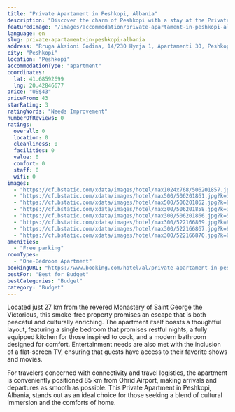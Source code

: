 ```yaml
---
title: "Private Apartament in Peshkopi, Albania"
description: "Discover the charm of Peshkopi with a stay at the Private Apartment, a serene retreat situated a mere 45 km from the historic Saint Jovan Bigorski Monastery."
featuredImage: "/images/accommodation/private-apartament-in-peshkopi-albania-506201857.jpg"
language: en
slug: private-apartament-in-peshkopi-albania
address: "Rruga Aksioni Godina, 14/230 Hyrja 1, Apartamenti 30, Peshkopi, Albania"
city: "Peshkopi"
location: "Peshkopi"
accommodationType: "apartment"
coordinates:
  lat: 41.68592699
  lng: 20.42846677
price: "US$43"
priceFrom: 43
starRating: 3
ratingWords: "Needs Improvement"
numberOfReviews: 0
ratings:
  overall: 0
  location: 0
  cleanliness: 0
  facilities: 0
  value: 0
  comfort: 0
  staff: 0
  wifi: 0
images:
  - "https://cf.bstatic.com/xdata/images/hotel/max1024x768/506201857.jpg?k=c96cb5d0e03000eaee05a611ec1de6ca6099a64c456c6bfce8d908425fb3f3bd&o=&hp=1"
  - "https://cf.bstatic.com/xdata/images/hotel/max500/506201861.jpg?k=3de5d05e65974c92d9a31133ba82670dd545797e2c21887f5d616a64177b4278&o=&hp=1"
  - "https://cf.bstatic.com/xdata/images/hotel/max500/506201862.jpg?k=8e3842732e26edf375eb68ce6a4270ed7a6e0692b09163d99e754bf57a8ca225&o=&hp=1"
  - "https://cf.bstatic.com/xdata/images/hotel/max300/506201858.jpg?k=379acb654655337466ae458af50d3b2da331a50a2a433fa6c25e45316ad2ae14&o=&hp=1"
  - "https://cf.bstatic.com/xdata/images/hotel/max300/506201866.jpg?k=5710845ff4928b6dc1393ed6f60e7365ef1089dfba521d6c2ad22aae94751283&o=&hp=1"
  - "https://cf.bstatic.com/xdata/images/hotel/max300/522166869.jpg?k=8199c8ddd1222b746b6a53841d4a73379aaf87209ba753fc4ef1f52b0b5dadf6&o=&hp=1"
  - "https://cf.bstatic.com/xdata/images/hotel/max300/522166867.jpg?k=84b522f31ce266a7c28bb016c583496e6fa6f16755d3f6e706c60b1c8b85f295&o=&hp=1"
  - "https://cf.bstatic.com/xdata/images/hotel/max300/522166870.jpg?k=61ad11ac7b0ecac41a700c8ba06ce8cad3fa6ce9f8ed61566d15a3061b642b2b&o=&hp=1"
amenities:
  - "Free parking"
roomTypes:
  - "One-Bedroom Apartment"
bookingURL: "https://www.booking.com/hotel/al/private-apartament-in-peshkopi-albania.en-gb.html?aid=8035640"
bestFor: "Best for Budget"
bestCategories: "Budget"
category: "Budget"
---
```


Located just 27 km from the revered Monastery of Saint George the Victorious, this smoke-free property promises an escape that is both peaceful and culturally enriching. The apartment itself boasts a thoughtful layout, featuring a single bedroom that promises restful nights, a fully equipped kitchen for those inspired to cook, and a modern bathroom designed for comfort. Entertainment needs are also met with the inclusion of a flat-screen TV, ensuring that guests have access to their favorite shows and movies.

For travelers concerned with connectivity and travel logistics, the apartment is conveniently positioned 85 km from Ohrid Airport, making arrivals and departures as smooth as possible. This Private Apartment in Peshkopi, Albania, stands out as an ideal choice for those seeking a blend of cultural immersion and the comforts of home.